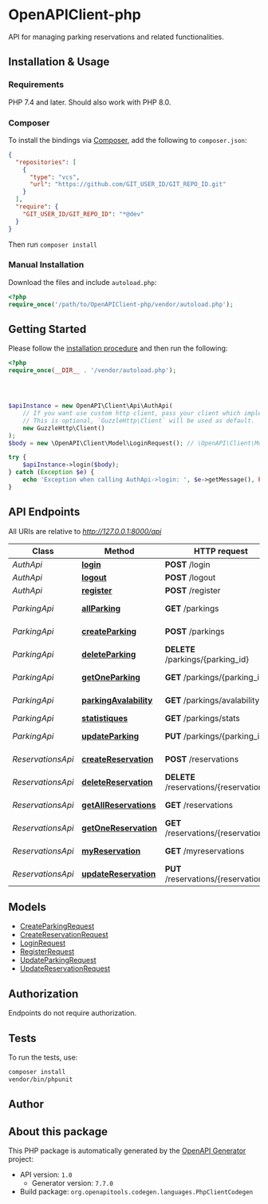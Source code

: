 # OpenAPIClient-php

API for managing parking reservations and related functionalities.


## Installation & Usage

### Requirements

PHP 7.4 and later.
Should also work with PHP 8.0.

### Composer

To install the bindings via [Composer](https://getcomposer.org/), add the following to `composer.json`:

```json
{
  "repositories": [
    {
      "type": "vcs",
      "url": "https://github.com/GIT_USER_ID/GIT_REPO_ID.git"
    }
  ],
  "require": {
    "GIT_USER_ID/GIT_REPO_ID": "*@dev"
  }
}
```

Then run `composer install`

### Manual Installation

Download the files and include `autoload.php`:

```php
<?php
require_once('/path/to/OpenAPIClient-php/vendor/autoload.php');
```

## Getting Started

Please follow the [installation procedure](#installation--usage) and then run the following:

```php
<?php
require_once(__DIR__ . '/vendor/autoload.php');




$apiInstance = new OpenAPI\Client\Api\AuthApi(
    // If you want use custom http client, pass your client which implements `GuzzleHttp\ClientInterface`.
    // This is optional, `GuzzleHttp\Client` will be used as default.
    new GuzzleHttp\Client()
);
$body = new \OpenAPI\Client\Model\LoginRequest(); // \OpenAPI\Client\Model\LoginRequest | The user's login credentials.

try {
    $apiInstance->login($body);
} catch (Exception $e) {
    echo 'Exception when calling AuthApi->login: ', $e->getMessage(), PHP_EOL;
}

```

## API Endpoints

All URIs are relative to *http://127.0.0.1:8000/api*

Class | Method | HTTP request | Description
------------ | ------------- | ------------- | -------------
*AuthApi* | [**login**](docs/Api/AuthApi.md#login) | **POST** /login | Login
*AuthApi* | [**logout**](docs/Api/AuthApi.md#logout) | **POST** /logout | Logout
*AuthApi* | [**register**](docs/Api/AuthApi.md#register) | **POST** /register | Register
*ParkingApi* | [**allParking**](docs/Api/ParkingApi.md#allparking) | **GET** /parkings | Get All Parkings
*ParkingApi* | [**createParking**](docs/Api/ParkingApi.md#createparking) | **POST** /parkings | Create Parking
*ParkingApi* | [**deleteParking**](docs/Api/ParkingApi.md#deleteparking) | **DELETE** /parkings/{parking_id} | Delete Parking
*ParkingApi* | [**getOneParking**](docs/Api/ParkingApi.md#getoneparking) | **GET** /parkings/{parking_id} | Get One Parking
*ParkingApi* | [**parkingAvalability**](docs/Api/ParkingApi.md#parkingavalability) | **GET** /parkings/avalability | Parking Availability
*ParkingApi* | [**statistiques**](docs/Api/ParkingApi.md#statistiques) | **GET** /parkings/stats | Statistics
*ParkingApi* | [**updateParking**](docs/Api/ParkingApi.md#updateparking) | **PUT** /parkings/{parking_id} | Update Parking
*ReservationsApi* | [**createReservation**](docs/Api/ReservationsApi.md#createreservation) | **POST** /reservations | Create Reservation
*ReservationsApi* | [**deleteReservation**](docs/Api/ReservationsApi.md#deletereservation) | **DELETE** /reservations/{reservation_id} | Delete Reservation
*ReservationsApi* | [**getAllReservations**](docs/Api/ReservationsApi.md#getallreservations) | **GET** /reservations | Get All Reservations
*ReservationsApi* | [**getOneReservation**](docs/Api/ReservationsApi.md#getonereservation) | **GET** /reservations/{reservation_id} | Get One Reservation
*ReservationsApi* | [**myReservation**](docs/Api/ReservationsApi.md#myreservation) | **GET** /myreservations | My Reservations
*ReservationsApi* | [**updateReservation**](docs/Api/ReservationsApi.md#updatereservation) | **PUT** /reservations/{reservation_id} | Update Reservation

## Models

- [CreateParkingRequest](docs/Model/CreateParkingRequest.md)
- [CreateReservationRequest](docs/Model/CreateReservationRequest.md)
- [LoginRequest](docs/Model/LoginRequest.md)
- [RegisterRequest](docs/Model/RegisterRequest.md)
- [UpdateParkingRequest](docs/Model/UpdateParkingRequest.md)
- [UpdateReservationRequest](docs/Model/UpdateReservationRequest.md)

## Authorization
Endpoints do not require authorization.

## Tests

To run the tests, use:

```bash
composer install
vendor/bin/phpunit
```

## Author



## About this package

This PHP package is automatically generated by the [OpenAPI Generator](https://openapi-generator.tech) project:

- API version: `1.0`
    - Generator version: `7.7.0`
- Build package: `org.openapitools.codegen.languages.PhpClientCodegen`
